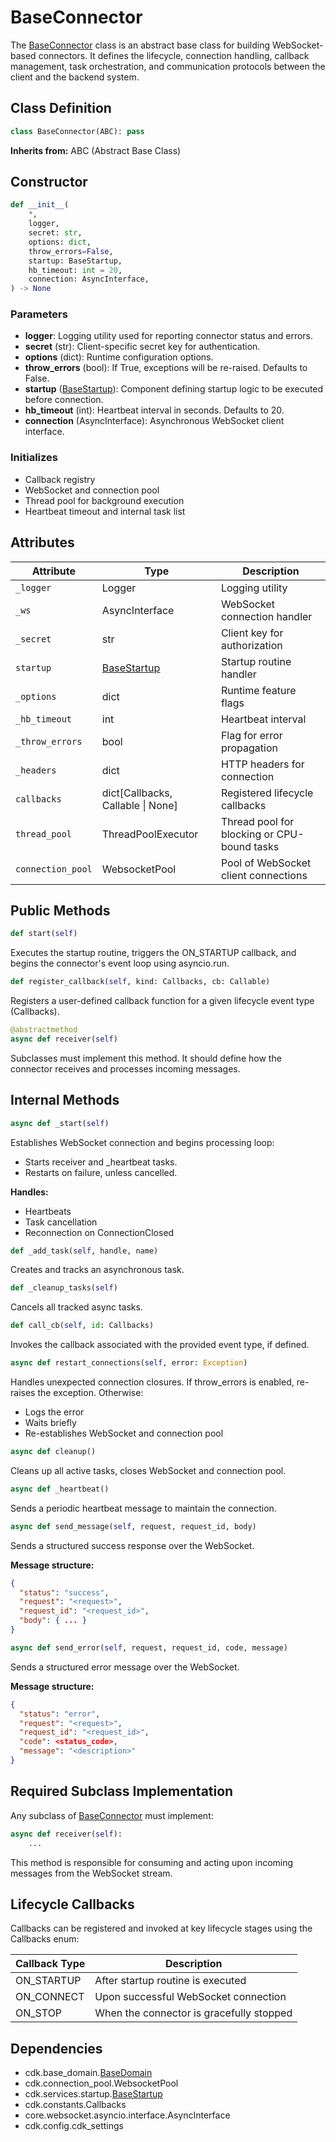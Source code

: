 # BaseConnector

The [BaseConnector](baseconnector) class is an abstract base class for building WebSocket-based connectors. It defines the lifecycle, connection handling, callback management, task orchestration, and communication protocols between the client and the backend system.

## Class Definition

```python
class BaseConnector(ABC): pass
```

**Inherits from:** ABC (Abstract Base Class)

## Constructor

```python
def __init__(
    *,
    logger,
    secret: str,
    options: dict,
    throw_errors=False,
    startup: BaseStartup,
    hb_timeout: int = 20,
    connection: AsyncInterface,
) -> None
```

### Parameters

- **logger**: Logging utility used for reporting connector status and errors.
- **secret** (str): Client-specific secret key for authentication.
- **options** (dict): Runtime configuration options.
- **throw_errors** (bool): If True, exceptions will be re-raised. Defaults to False.
- **startup** ([BaseStartup](basestartup)): Component defining startup logic to be executed before connection.
- **hb_timeout** (int): Heartbeat interval in seconds. Defaults to 20.
- **connection** (AsyncInterface): Asynchronous WebSocket client interface.

### Initializes

- Callback registry
- WebSocket and connection pool
- Thread pool for background execution
- Heartbeat timeout and internal task list

## Attributes

| Attribute | Type | Description |
|-----------|------|-------------|
| `_logger` | Logger | Logging utility |
| `_ws` | AsyncInterface | WebSocket connection handler |
| `_secret` | str | Client key for authorization |
| `startup` | [BaseStartup](basestartup) | Startup routine handler |
| `_options` | dict | Runtime feature flags |
| `_hb_timeout` | int | Heartbeat interval |
| `_throw_errors` | bool | Flag for error propagation |
| `_headers` | dict | HTTP headers for connection |
| `callbacks` | dict[Callbacks, Callable \| None] | Registered lifecycle callbacks |
| `thread_pool` | ThreadPoolExecutor | Thread pool for blocking or CPU-bound tasks |
| `connection_pool` | WebsocketPool | Pool of WebSocket client connections |

## Public Methods

```python
def start(self)
```

Executes the startup routine, triggers the ON_STARTUP callback, and begins the connector's event loop using asyncio.run.

```python
def register_callback(self, kind: Callbacks, cb: Callable)
```

Registers a user-defined callback function for a given lifecycle event type (Callbacks).

```python
@abstractmethod
async def receiver(self)
```

Subclasses must implement this method. It should define how the connector receives and processes incoming messages.

## Internal Methods

```python
async def _start(self)
```

Establishes WebSocket connection and begins processing loop:
- Starts receiver and _heartbeat tasks.
- Restarts on failure, unless cancelled.

**Handles:**
- Heartbeats
- Task cancellation
- Reconnection on ConnectionClosed

```python
def _add_task(self, handle, name)
```

Creates and tracks an asynchronous task.

```python
def _cleanup_tasks(self)
```

Cancels all tracked async tasks.

```python
def call_cb(self, id: Callbacks)
```

Invokes the callback associated with the provided event type, if defined.

```python
async def restart_connections(self, error: Exception)
```

Handles unexpected connection closures. If throw_errors is enabled, re-raises the exception. Otherwise:
- Logs the error
- Waits briefly
- Re-establishes WebSocket and connection pool

```python
async def cleanup()
```

Cleans up all active tasks, closes WebSocket and connection pool.

```python
async def _heartbeat()
```

Sends a periodic heartbeat message to maintain the connection.

```python
async def send_message(self, request, request_id, body)
```

Sends a structured success response over the WebSocket.

**Message structure:**
```json
{
  "status": "success",
  "request": "<request>",
  "request_id": "<request_id>",
  "body": { ... }
}
```

```python
async def send_error(self, request, request_id, code, message)
```

Sends a structured error message over the WebSocket.

**Message structure:**
```json
{
  "status": "error",
  "request": "<request>",
  "request_id": "<request_id>",
  "code": <status_code>,
  "message": "<description>"
}
```

## Required Subclass Implementation

Any subclass of [BaseConnector](baseconnector) must implement:

```python
async def receiver(self):
    ...
```

This method is responsible for consuming and acting upon incoming messages from the WebSocket stream.

## Lifecycle Callbacks

Callbacks can be registered and invoked at key lifecycle stages using the Callbacks enum:

| Callback Type | Description |
|---------------|-------------|
| ON_STARTUP | After startup routine is executed |
| ON_CONNECT | Upon successful WebSocket connection |
| ON_STOP | When the connector is gracefully stopped |

## Dependencies

- cdk.base_domain.[BaseDomain](basedomain)
- cdk.connection_pool.WebsocketPool
- cdk.services.startup.[BaseStartup](basestartup)
- cdk.constants.Callbacks
- core.websocket.asyncio.interface.AsyncInterface
- cdk.config.cdk_settings